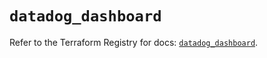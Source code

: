 # `datadog_dashboard`

Refer to the Terraform Registry for docs: [`datadog_dashboard`](https://registry.terraform.io/providers/datadog/datadog/3.61.0/docs/resources/dashboard).
